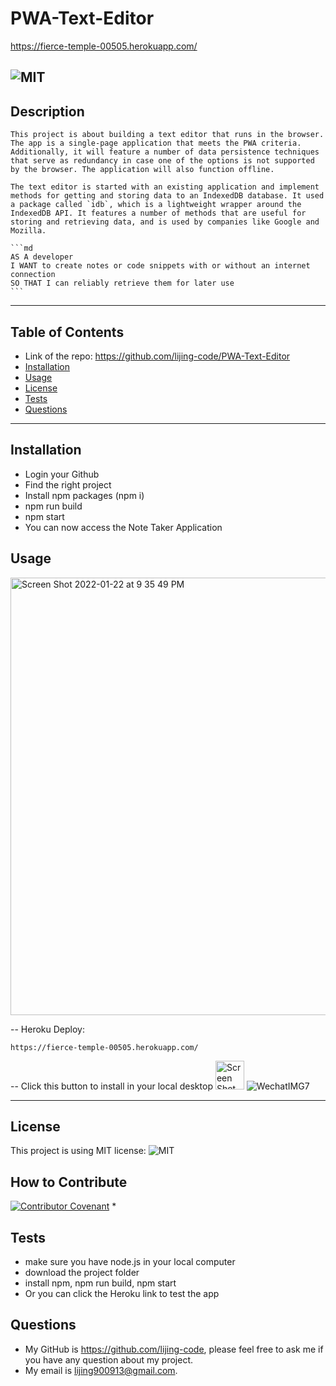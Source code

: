 # PWA-Text-Editor

https://fierce-temple-00505.herokuapp.com/

![MIT](https://img.shields.io/static/v1?label=license&message=MIT&color=brightgreen&style=plastic&logo=appveyor)
  ---
  ## Description
    This project is about building a text editor that runs in the browser.
    The app is a single-page application that meets the PWA criteria. Additionally, it will feature a number of data persistence techniques that serve as redundancy in case one of the options is not supported by the browser. The application will also function offline.

    The text editor is started with an existing application and implement methods for getting and storing data to an IndexedDB database. It used a package called `idb`, which is a lightweight wrapper around the IndexedDB API. It features a number of methods that are useful for storing and retrieving data, and is used by companies like Google and Mozilla.

    ```md
    AS A developer
    I WANT to create notes or code snippets with or without an internet connection
    SO THAT I can reliably retrieve them for later use
    ```
  ---
  ## Table of Contents 
  - Link of the repo: https://github.com/lijing-code/PWA-Text-Editor
  - [Installation](#installation)
  - [Usage](#usage)
  - [License](#license)
  - [Tests](#tests)
  - [Questions](#questions)
  ---
  ## Installation
  * Login your Github
  * Find the right project
  * Install npm packages (npm i)
  * npm run build
  * npm start
  * You can now access the Note Taker Application

  ## Usage
<img width="700" alt="Screen Shot 2022-01-22 at 9 35 49 PM" src="https://user-images.githubusercontent.com/68092036/150662550-9ac7c7cf-6cfd-415d-b419-5e75d8e807e2.png">

 -- Heroku Deploy:
    
    https://fierce-temple-00505.herokuapp.com/

 -- Click this button to install in your local desktop
  <img width="46" alt="Screen Shot 2022-01-22 at 9 28 57 PM" src="https://user-images.githubusercontent.com/68092036/150662557-64122833-96b0-4c01-82fa-fb6f04e85fa6.png">
![WechatIMG7](https://user-images.githubusercontent.com/68092036/150662563-d5d6f5e0-7b91-49d2-ad10-69bdbcfa8842.jpeg)

  ---
  ## License
  This project is using MIT license:
  ![MIT](https://img.shields.io/static/v1?label=license&message=MIT&color=brightgreen&style=plastic&logo=appveyor)

  ## How to Contribute
  [![Contributor Covenant](https://img.shields.io/badge/Contributor%20Covenant-2.1-4baaaa.svg)](code_of_conduct.md)
  * 

  ## Tests
  * make sure you have node.js in your local computer
  * download the project folder
  * install npm, npm run build, npm start
  * Or you can click the Heroku link to test the app

  ## Questions
  - My GitHub is https://github.com/lijing-code, please feel free to ask me if you have any question about my project.
  - My email is lijing900913@gmail.com.


